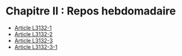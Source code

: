 # Chapitre II : Repos hebdomadaire

* [Article L3132-1](./LEGIARTI000006902580.md)
* [Article L3132-2](./LEGIARTI000006902581.md)
* [Article L3132-3](./LEGIARTI000020967733.md)
* [Article L3132-3-1](./LEGIARTI000020967723.md)
